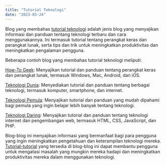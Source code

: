 ```yaml
---
title: "Tutorial Teknologi"
date: "2023-03-24"
---
```


Blog yang membahas <a href="https://mypurtech.com/">tutorial teknologi</a> adalah jenis blog yang menyajikan informasi dan panduan tentang teknologi terbaru dan cara menggunakannya. Ini termasuk tutorial tentang perangkat keras dan perangkat lunak, serta tips dan trik untuk meningkatkan produktivitas dan meningkatkan pengalaman pengguna.

Beberapa contoh blog yang membahas tutorial teknologi meliputi:

<a href="https://mypurtech.com/">How-To Geek</a>: Menyajikan tutorial dan panduan tentang perangkat keras dan perangkat lunak, termasuk Windows, Mac, Android, dan iOS.

<a href="https://mypurtech.com/">Teknologi Dunia</a>: Menyediakan tutorial dan panduan tentang berbagai teknologi, termasuk komputer, smartphone, dan internet.

<a href="https://mypurtech.com/">Teknologi Pemula</a>: Menyajikan tutorial dan panduan yang mudah dipahami bagi pemula yang ingin belajar lebih banyak tentang teknologi.

<a href="https://mypurtech.com/">Teknologi Daring</a>: Menyajikan tutorial dan panduan tentang teknologi internet dan pengembangan web, termasuk HTML, CSS, JavaScript, dan PHP.

Blog-blog ini menyajikan informasi yang bermanfaat bagi para pengguna yang ingin meningkatkan pengetahuan dan keterampilan teknologi mereka. <a href="https://mypurtech.com/">Tutorial-tutorial</a> yang tersedia di blog-blog ini dapat membantu pengguna untuk mengatasi masalah yang mungkin mereka hadapi dan meningkatkan produktivitas mereka dalam menggunakan teknologi.